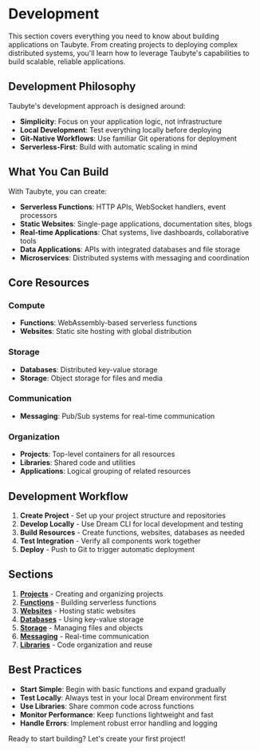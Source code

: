 # Development

<!-- Source: Development section overview -->

This section covers everything you need to know about building applications on Taubyte. From creating projects to deploying complex distributed systems, you'll learn how to leverage Taubyte's capabilities to build scalable, reliable applications.

## Development Philosophy

Taubyte's development approach is designed around:

- **Simplicity**: Focus on your application logic, not infrastructure
- **Local Development**: Test everything locally before deploying
- **Git-Native Workflows**: Use familiar Git operations for deployment
- **Serverless-First**: Build with automatic scaling in mind

## What You Can Build

With Taubyte, you can create:

- **Serverless Functions**: HTTP APIs, WebSocket handlers, event processors
- **Static Websites**: Single-page applications, documentation sites, blogs
- **Real-time Applications**: Chat systems, live dashboards, collaborative tools
- **Data Applications**: APIs with integrated databases and file storage
- **Microservices**: Distributed systems with messaging and coordination

## Core Resources

### Compute

- **Functions**: WebAssembly-based serverless functions
- **Websites**: Static site hosting with global distribution

### Storage

- **Databases**: Distributed key-value storage
- **Storage**: Object storage for files and media

### Communication

- **Messaging**: Pub/Sub systems for real-time communication

### Organization

- **Projects**: Top-level containers for all resources
- **Libraries**: Shared code and utilities
- **Applications**: Logical grouping of related resources

## Development Workflow

1. **Create Project** - Set up your project structure and repositories
2. **Develop Locally** - Use Dream CLI for local development and testing
3. **Build Resources** - Create functions, websites, databases as needed
4. **Test Integration** - Verify all components work together
5. **Deploy** - Push to Git to trigger automatic deployment

## Sections

1. **[Projects](projects.md)** - Creating and organizing projects
2. **[Functions](functions.md)** - Building serverless functions
3. **[Websites](websites.md)** - Hosting static websites
4. **[Databases](databases.md)** - Using key-value storage
5. **[Storage](storage.md)** - Managing files and objects
6. **[Messaging](messaging.md)** - Real-time communication
7. **[Libraries](libraries.md)** - Code organization and reuse

## Best Practices

- **Start Simple**: Begin with basic functions and expand gradually
- **Test Locally**: Always test in your local Dream environment first
- **Use Libraries**: Share common code across functions
- **Monitor Performance**: Keep functions lightweight and fast
- **Handle Errors**: Implement robust error handling and logging

Ready to start building? Let's create your first project!
